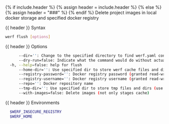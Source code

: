 {% if include.header %}
{% assign header = include.header %}
{% else %}
{% assign header = "###" %}
{% endif %}
Delete project images in local docker storage and specified docker registry

{{ header }} Syntax

```bash
werf flush [options]
```

{{ header }} Options

```bash
      --dir='': Change to the specified directory to find werf.yaml config
      --dry-run=false: Indicate what the command would do without actually doing that
  -h, --help=false: help for flush
      --home-dir='': Use specified dir to store werf cache files and dirs (use ~/.werf by default)
      --registry-password='': Docker registry password (granted read-write permission)
      --registry-username='': Docker registry username (granted read-write permission)
      --repo='': Docker repository name
      --tmp-dir='': Use specified dir to store tmp files and dirs (use system tmp dir by default)
      --with-images=false: Delete images (not only stages cache)
```

{{ header }} Environments

```bash
  $WERF_INSECURE_REGISTRY  
  $WERF_HOME               
```

